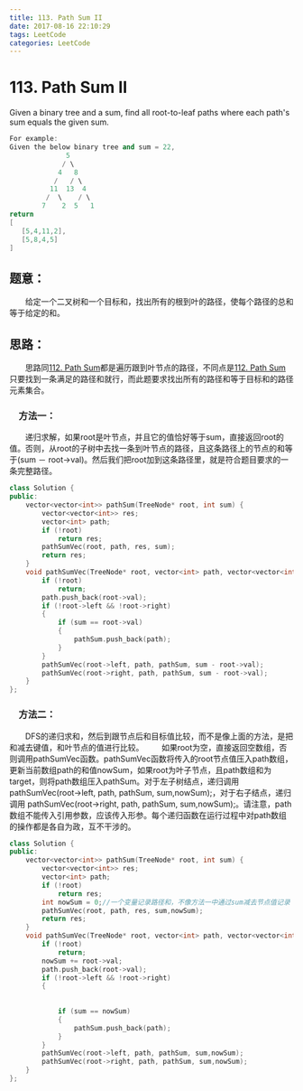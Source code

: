 ```yaml
---
title: 113. Path Sum II
date: 2017-08-16 22:10:29
tags: LeetCode
categories: LeetCode
---
```


# 113. Path Sum II

Given a binary tree and a sum, find all root-to-leaf paths where each path's sum equals the given sum.

```c++
For example:
Given the below binary tree and sum = 22,
              5
             / \
            4   8
           /   / \
          11  13  4
         /  \    / \
        7    2  5   1
return
[
   [5,4,11,2],
   [5,8,4,5]
]
```

<!--more-->

## 题意：

　　给定一个二叉树和一个目标和，找出所有的根到叶的路径，使每个路径的总和等于给定的和。

## 思路：

　　思路同[112. Path Sum](http://blog.taoaili999.cn/2017/08/15/112-Path-Sum/)都是遍历跟到叶节点的路径，不同点是[112. Path Sum](http://blog.taoaili999.cn/2017/08/15/112-Path-Sum/)只要找到一条满足的路径和就行，而此题要求找出所有的路径和等于目标和的路径元素集合。

### 　方法一：　　 

　　递归求解，如果root是叶节点，并且它的值恰好等于sum，直接返回root的值。否则，从root的子树中去找一条到叶节点的路径，且这条路径上的节点的和等于(sum － root->val)。然后我们把root加到这条路径里，就是符合题目要求的一条完整路径。

```c++
class Solution {
public:
	vector<vector<int>> pathSum(TreeNode* root, int sum) {
		vector<vector<int>> res;
		vector<int> path;
		if (!root)
			return res;
		pathSumVec(root, path, res, sum);
		return res;
	}
	void pathSumVec(TreeNode* root, vector<int> path, vector<vector<int>> &pathSum, int sum) {
		if (!root)
			return;
		path.push_back(root->val);
		if (!root->left && !root->right)
		{
			if (sum == root->val)
			{
				pathSum.push_back(path);
			}
		}
		pathSumVec(root->left, path, pathSum, sum - root->val);
		pathSumVec(root->right, path, pathSum, sum - root->val);
	}
};
```

### 　方法二：　　 

　　DFS的递归求和，然后到跟节点后和目标值比较，而不是像上面的方法，是把和减去键值，和叶节点的值进行比较。
　　如果root为空，直接返回空数组，否则调用pathSumVec函数。pathSumVec函数将传入的root节点值压入path数组，更新当前数组path的和值nowSum，如果root为叶子节点，且path数组和为target，则将path数组压入pathSum。对于左子树结点，递归调用pathSumVec(root->left, path, pathSum, sum,nowSum);，对于右子结点，递归调用 pathSumVec(root->right, path, pathSum, sum,nowSum);。请注意，path数组不能传入引用参数，应该传入形参。每个递归函数在运行过程中对path数组的操作都是各自为政，互不干涉的。

```c++
class Solution {
public:
	vector<vector<int>> pathSum(TreeNode* root, int sum) {
		vector<vector<int>> res;
		vector<int> path;
		if (!root)
			return res;
		int nowSum = 0;//一个变量记录路径和，不像方法一中通过sum减去节点值记录
		pathSumVec(root, path, res, sum,nowSum);
		return res;
	}
	void pathSumVec(TreeNode* root, vector<int> path, vector<vector<int>> &pathSum, int sum,int nowSum) {
		if (!root)
			return;
		nowSum += root->val;
		path.push_back(root->val);
		if (!root->left && !root->right)
		{
			
			
			if (sum == nowSum)
			{
				pathSum.push_back(path);
			}
		}
		pathSumVec(root->left, path, pathSum, sum,nowSum);
		pathSumVec(root->right, path, pathSum, sum,nowSum);
	}
};
```

